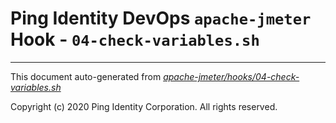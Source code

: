 
# Ping Identity DevOps `apache-jmeter` Hook - `04-check-variables.sh`

---
This document auto-generated from _[apache-jmeter/hooks/04-check-variables.sh](https://github.com/pingidentity/pingidentity-docker-builds/blob/master/apache-jmeter/hooks/04-check-variables.sh)_

Copyright (c)  2020 Ping Identity Corporation. All rights reserved.
